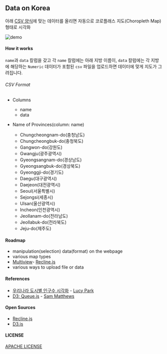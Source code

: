 ## Data on Korea
아래 [CSV 양식](#CSV-FORMAT)에 맞는 데이터를 올리면 자동으로 코로플래스 지도(Choropleth Map) 형태로 시각화

![demo](./demo.gif)

#### How it works
``name``과 ``data`` 칼럼을 갖고 각 ``name`` 칼럼에는 아래 지방 이름이, ``data`` 칼럼에는 각 지방에 해당하는 ``Numeric`` 데이터가 포함된 ``csv`` 파일을 업로드하면 데이터에 맞게 지도가 그려집니다.

###### CSV Format
* Columns
  * name
  * data

* Name of Provinces(column: name)
  * Chungcheongnam-do(충청남도)
  * Chungcheongbuk-do(충청북도)
  * Gangwon-do(강원도)
  * Gwangju(광주광역시)
  * Gyeongsangnam-do(경상남도)
  * Gyeongsangbuk-do(경상북도)
  * Gyeonggji-do(경기도)
  * Daegu(대구광역시)
  * Daejeon(대전광역시)
  * Seoul(서울특별시)
  * Sejongsi(세종시)
  * Ulsan(울산광역시)
  * Incheon(인천광역시)
  * Jeollanam-do(전라남도)
  * Jeollabuk-do(전라북도)
  * Jeju-do(제주도)

#### Roadmap
* manipulation(selection) data(format) on the webpage
* various map types
* [Multiview](http://okfnlabs.org/recline/docs/tutorial-multiview.html)- [Recline.js](http://okfnlabs.org/recline)
* various ways to upload file or data

#### References
* [우리나라 도시별 인구수 시각화](https://gist.github.com/e9t/826b20ae75b331f56b4e?short_path=09ed2de) - [Lucy Park](http://lucypark.kr/)
* [D3: Queue.js](http://bl.ocks.org/mapsam/6090056) - [Sam Matthews](https://github.com/mapsam)

#### Open Sources
* [Recline.js](http://okfnlabs.org/recline)
* [D3.js](http://d3js.org/)

#### LICENSE
[APACHE LICENSE](LICENSE)
